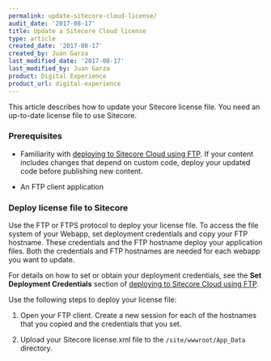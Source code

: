 ```yaml
---
permalink: update-sitecore-cloud-license/
audit_date: '2017-08-17'
title: Update a Sitecore Cloud license
type: article
created_date: '2017-08-17'
created_by: Juan Garza
last_modified_date: '2017-08-17'
last_modified_by: Juan Garza
product: Digital Experience
product_url: digital-experience
---
```


This article describes how to update your Sitecore license file. You need an
up-to-date license file to use Sitecore.

### Prerequisites

- Familiarity with [deploying to Sitecore Cloud using FTP](/how-to/deploy-to-sitecore-cloud-using-ftp).
If your content includes changes that depend on custom code, deploy your updated code
before publishing new content.

- An FTP client application

### Deploy license file to Sitecore

Use the FTP or FTPS protocol to deploy your license file. To access the file
system of your Webapp, set deployment credentials and copy your
FTP hostname. These credentials and the FTP hostname deploy your application
files. Both the credentials and FTP hostnames are needed for each webapp you
want to update.

For details on how to set or obtain your deployment credentials, see the **Set
Deployment Credentials** section of
[deploying to Sitecore Cloud using FTP](/how-to/deploy-to-sitecore-cloud-using-ftp).

Use the following steps to deploy your license file:

1. Open your FTP client. Create a new session for each of the hostnames that
you copied and the credentials that you set.

2. Upload your Sitecore license.xml file to the `/site/wwwroot/App_Data` directory.
